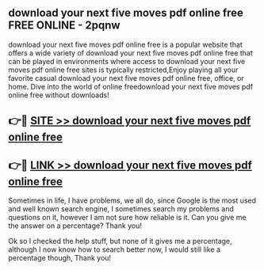 ## download your next five moves pdf online free FREE ONLINE - 2pqnw

download your next five moves pdf online free is a popular website that offers a wide variety of download your next five moves pdf online free that can be played in environments where access to download your next five moves pdf online free sites is typically restricted,Enjoy playing all your favorite casual download your next five moves pdf online free, office, or home. Dive into the world of online freedownload your next five moves pdf online free without downloads!

## 👉🔴 [SITE >> download your next five moves pdf online free](http://news.freeplayer.one?title=download_your_next_five_moves_pdf_online_free&ref=FRRE)

## 👉🔴 [LINK >> download your next five moves pdf online free](http://news.freeplayer.one?title=download_your_next_five_moves_pdf_online_free&ref=FREE)

Sometimes in life, I have problems, we all do, since Google is the most used and well known search engine, I sometimes search my problems and questions on it, however I am not sure how reliable is it. Can you give me the answer on a percentage? Thank you!

Ok so I checked the help stuff, but none of it gives me a percentage, although I now know how to search better now, I would still like a percentage though, Thank you!